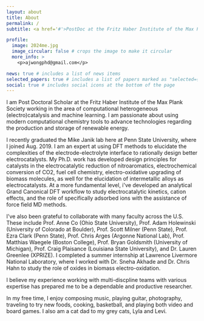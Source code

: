 ```yaml
---
layout: about
title: About
permalink: /
subtitle: <a href='#'>PostDoc at the Fritz Haber Institute of the Max Plank Society, and orevious Ph.D. Chemical Engineering Researcher with Prof. Mike Janik at Penn State University</a>.

profile:
  image: 2024me.jpg
  image_circular: false # crops the image to make it circular
  more_info: >
    <p>ajwongphd@gmail.com</p>

news: true # includes a list of news items
selected_papers: true # includes a list of papers marked as "selected={true}"
social: true # includes social icons at the bottom of the page
---
```


I am Post Doctoral Scholar at the Fritz Haber Institute of the Max Plank Society working in the area of computational heterogeneous (electro)catalysis and machine learning. I am passionate about using modern computational chemistry tools to advance technologies regarding the production and storage of renewable energy. 

I recently graduated the Mike Janik lab here at Penn State University, where I joined Aug. 2019. I am an expert at using DFT methods to elucidate the complexities of the electrode-electrolyte interface to rationally design better electrocatalysts. My Ph.D. work has developed design principles for catalysts in the electrocatalytic reduction of nitroaromatics, electrochemical conversion of CO2, fuel cell chemistry, electro-oxidative upgrading of biomass molecules, as well for the elucidation of intermetallic alloys as electrocatalysts. At a more fundamental level, i've developed an analytical Grand Canonical DFT workflow to study  electrocatalytic kinetics, cation effects, and the role of specifically adsorbed ions with the assistance of force field MD methods. 

I've also been grateful to collaborate with many faculty across the U.S. These include Prof. Anne Co (Ohio State University), Prof. Adam Holewinski (University of Colorado at Boulder), Prof. Scott Milner (Penn State), Prof. Ezra Clark (Penn State), Prof. Chris Arges (Argonne National Lab), Prof. Matthias Waegele (Boston College), Prof. Bryan Goldsmith (University of Michigan), Prof. Craig Plaisance (Louisiana State University), and Dr. Lauren Greenlee (XPRIZE). I completed a summer internship at Lawrence Livermore National Laboratory, where I worked with Dr. Sneha Akhade and Dr. Chris Hahn to study the role of oxides in biomass electro-oxidation.

I believe my experience working with multi-discpline teams with various expertise has prepared me to be a dependable and productive researcher.

In my free time, I enjoy composing music, playing guitar, photography, traveling to try new foods, cooking, basketball, and playing both video and board games. I also am a cat dad to my grey cats, Lyla and Levi.
